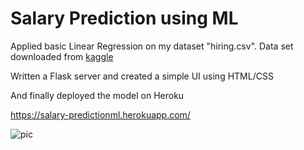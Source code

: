 # Salary Prediction using ML

Applied basic Linear Regression on my dataset "hiring.csv".
Data set downloaded from [kaggle](https://www.kaggle.com/pankeshpatel/hiring)

Written a Flask server and created a simple UI using HTML/CSS

And finally deployed the model on Heroku 

https://salary-predictionml.herokuapp.com/

![pic](/output/pic1.jpg)
